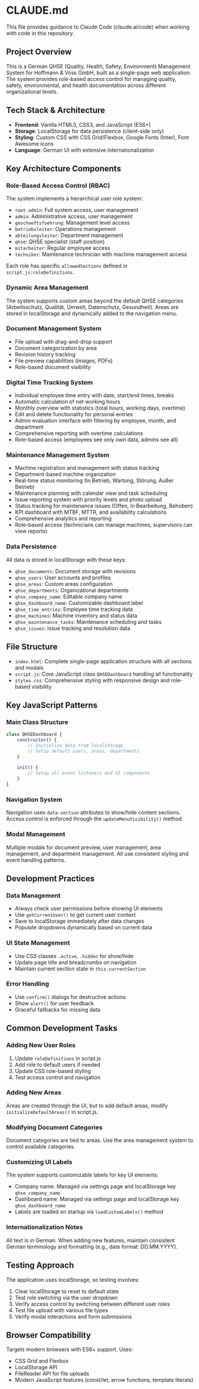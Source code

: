 # CLAUDE.md

This file provides guidance to Claude Code (claude.ai/code) when working with code in this repository.

## Project Overview

This is a German QHSE (Quality, Health, Safety, Environment) Management System for Hoffmann & Voss GmbH, built as a single-page web application. The system provides role-based access control for managing quality, safety, environmental, and health documentation across different organizational levels.

## Tech Stack & Architecture

- **Frontend**: Vanilla HTML5, CSS3, and JavaScript (ES6+)
- **Storage**: LocalStorage for data persistence (client-side only)
- **Styling**: Custom CSS with CSS Grid/Flexbox, Google Fonts (Inter), Font Awesome icons
- **Language**: German UI with extensive internationalization

## Key Architecture Components

### Role-Based Access Control (RBAC)
The system implements a hierarchical user role system:
- `root-admin`: Full system access, user management
- `admin`: Administrative access, user management 
- `geschaeftsfuehrung`: Management level access
- `betriebsleiter`: Operations management
- `abteilungsleiter`: Department management
- `qhse`: QHSE specialist (staff position)
- `mitarbeiter`: Regular employee access
- `techniker`: Maintenance technician with machine management access

Each role has specific `allowedSections` defined in `script.js:roleDefinitions`.

### Dynamic Area Management
The system supports custom areas beyond the default QHSE categories (Arbeitsschutz, Qualität, Umwelt, Datenschutz, Gesundheit). Areas are stored in localStorage and dynamically added to the navigation menu.

### Document Management System
- File upload with drag-and-drop support
- Document categorization by area
- Revision history tracking
- File preview capabilities (images, PDFs)
- Role-based document visibility

### Digital Time Tracking System
- Individual employee time entry with date, start/end times, breaks
- Automatic calculation of net working hours
- Monthly overview with statistics (total hours, working days, overtime)
- Edit and delete functionality for personal entries
- Admin evaluation interface with filtering by employee, month, and department
- Comprehensive reporting with overtime calculations
- Role-based access (employees see only own data, admins see all)

### Maintenance Management System
- Machine registration and management with status tracking
- Department-based machine organization
- Real-time status monitoring (In Betrieb, Wartung, Störung, Außer Betrieb)
- Maintenance planning with calendar view and task scheduling
- Issue reporting system with priority levels and photo upload
- Status tracking for maintenance issues (Offen, In Bearbeitung, Behoben)
- KPI dashboard with MTBF, MTTR, and availability calculations
- Comprehensive analytics and reporting
- Role-based access (technicians can manage machines, supervisors can view reports)

### Data Persistence
All data is stored in localStorage with these keys:
- `qhse_documents`: Document storage with revisions
- `qhse_users`: User accounts and profiles  
- `qhse_areas`: Custom areas configuration
- `qhse_departments`: Organizational departments
- `qhse_company_name`: Editable company name
- `qhse_dashboard_name`: Customizable dashboard label
- `qhse_time_entries`: Employee time tracking data
- `qhse_machines`: Machine inventory and status data
- `qhse_maintenance_tasks`: Maintenance scheduling and tasks
- `qhse_issues`: Issue tracking and resolution data

## File Structure

- `index.html`: Complete single-page application structure with all sections and modals
- `script.js`: Core JavaScript class `QHSEDashboard` handling all functionality
- `styles.css`: Comprehensive styling with responsive design and role-based visibility

## Key JavaScript Patterns

### Main Class Structure
```javascript
class QHSEDashboard {
    constructor() {
        // Initialize data from localStorage
        // Setup default users, areas, departments
    }
    
    init() {
        // Setup all event listeners and UI components
    }
}
```

### Navigation System
Navigation uses `data-section` attributes to show/hide content sections. Access control is enforced through the `updateMenuVisibility()` method.

### Modal Management
Multiple modals for document preview, user management, area management, and department management. All use consistent styling and event handling patterns.

## Development Practices

### Data Management
- Always check user permissions before showing UI elements
- Use `getCurrentUser()` to get current user context
- Save to localStorage immediately after data changes
- Populate dropdowns dynamically based on current data

### UI State Management
- Use CSS classes `.active`, `.hidden` for show/hide
- Update page title and breadcrumbs on navigation
- Maintain current section state in `this.currentSection`

### Error Handling
- Use `confirm()` dialogs for destructive actions
- Show `alert()` for user feedback
- Graceful fallbacks for missing data

## Common Development Tasks

### Adding New User Roles
1. Update `roleDefinitions` in script.js
2. Add role to default users if needed
3. Update CSS role-based styling
4. Test access control and navigation

### Adding New Areas
Areas are created through the UI, but to add default areas, modify `initializeDefaultAreas()` in script.js.

### Modifying Document Categories
Document categories are tied to areas. Use the area management system to control available categories.

### Customizing UI Labels
The system supports customizable labels for key UI elements:
- Company name: Managed via settings page and localStorage key `qhse_company_name`
- Dashboard name: Managed via settings page and localStorage key `qhse_dashboard_name`
- Labels are loaded on startup via `loadCustomLabels()` method

### Internationalization Notes
All text is in German. When adding new features, maintain consistent German terminology and formatting (e.g., date format: DD.MM.YYYY).

## Testing Approach

The application uses localStorage, so testing involves:
1. Clear localStorage to reset to default state
2. Test role switching via the user dropdown
3. Verify access control by switching between different user roles
4. Test file upload with various file types
5. Verify modal interactions and form submissions

## Browser Compatibility

Targets modern browsers with ES6+ support. Uses:
- CSS Grid and Flexbox
- LocalStorage API
- FileReader API for file uploads
- Modern JavaScript features (const/let, arrow functions, template literals)